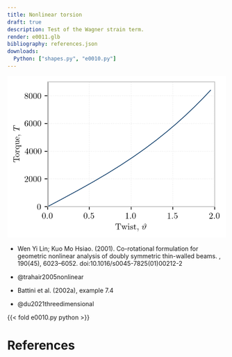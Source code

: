 ```yaml
---
title: Nonlinear torsion
draft: true
description: Test of the Wagner strain term.
render: e0011.glb
bibliography: references.json
downloads:
  Python: ["shapes.py", "e0010.py"]
---
```


![](img/e0010.png)

- Wen Yi Lin; Kuo Mo Hsiao. (2001). Co-rotational formulation for geometric nonlinear analysis of doubly symmetric thin-walled beams. , 190(45), 6023–6052. doi:10.1016/s0045-7825(01)00212-2

- @trahair2005nonlinear
- Battini et al. (2002a), example 7.4
- @du2021threedimensional

{{< fold e0010.py python >}}

# References

<div id="bibliography-list"></div>

